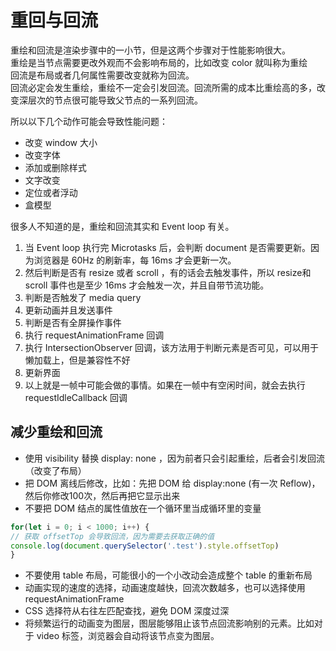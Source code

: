 # 重回与回流

重绘和回流是渲染步骤中的一小节，但是这两个步骤对于性能影响很大。  
重绘是当节点需要更改外观而不会影响布局的，比如改变 color 就叫称为重绘  
回流是布局或者几何属性需要改变就称为回流。  
回流必定会发生重绘，重绘不一定会引发回流。回流所需的成本比重绘高的多，改变深层次的节点很可能导致父节点的一系列回流。


所以以下几个动作可能会导致性能问题：
* 改变 window 大小
* 改变字体
* 添加或删除样式
* 文字改变
* 定位或者浮动
* 盒模型


很多人不知道的是，重绘和回流其实和 Event loop 有关。
1. 当 Event loop 执行完 Microtasks 后，会判断 document 是否需要更新。因为浏览器是 60Hz 的刷新率，每 16ms 才会更新一次。
2. 然后判断是否有 resize 或者 scroll ，有的话会去触发事件，所以 resize和 scroll 事件也是至少 16ms 才会触发一次，并且自带节流功能。
3. 判断是否触发了 media query
4. 更新动画并且发送事件
5. 判断是否有全屏操作事件
6. 执行 requestAnimationFrame 回调
7. 执行 IntersectionObserver 回调，该方法用于判断元素是否可见，可以用于懒加载上，但是兼容性不好
8. 更新界面
9. 以上就是一帧中可能会做的事情。如果在一帧中有空闲时间，就会去执行requestIdleCallback 回调

## 减少重绘和回流

* 使用 visibility 替换 display: none ，因为前者只会引起重绘，后者会引发回流（改变了布局）
* 把 DOM 离线后修改，比如：先把 DOM 给 display:none (有一次 Reflow)，然后你修改100次，然后再把它显示出来
* 不要把 DOM 结点的属性值放在一个循环里当成循环里的变量
```js
for(let i = 0; i < 1000; i++) {  
// 获取 offsetTop 会导致回流，因为需要去获取正确的值  
console.log(document.querySelector('.test').style.offsetTop)  
}
```
* 不要使用 table 布局，可能很小的一个小改动会造成整个 table 的重新布局
* 动画实现的速度的选择，动画速度越快，回流次数越多，也可以选择使用requestAnimationFrame
* CSS 选择符从右往左匹配查找，避免 DOM 深度过深
* 将频繁运行的动画变为图层，图层能够阻止该节点回流影响别的元素。比如对于 video 标签，浏览器会自动将该节点变为图层。


